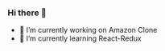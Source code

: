### Hi there 👋

- 🔭 I’m currently working on Amazon Clone
- 🌱 I’m currently learning React-Redux

<!--
**mishravibhav/mishravibhav** is a ✨ _special_ ✨ repository because its `README.md` (this file) appears on your GitHub profile.

Here are some ideas to get you started:

- 🔭 I’m currently working on Zerodha Clone
- 🌱 I’m currently learning React-Redux
- 👯 I’m looking to collaborate on ...
- 🤔 I’m looking for help with ...
- 💬 Ask me about ...
- 📫 How to reach me: ...
- 😄 Pronouns: ...
- ⚡ Fun fact: ...
-->
